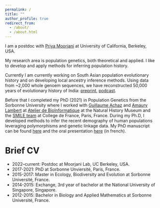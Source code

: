 ```yaml
---
permalink: /
title: ""
author_profile: true
redirect_from: 
  - /about/
  - /about.html
---
```


I am a postdoc with [Priya Moorjani](https://moorjanilab.org) at University of California, Berkeley, USA.

My research area is population genetics, both theoretical and applied. I like to develop and apply methods for inferring population history.

Currently I am currently working on South Asian population evolutionary history and on developing local ancestry inference methods. Using data from ~2,000 whole genoem sequences, we have reconstructed 50,000 years of evolutionary history of India: [preprint](https://doi.org/10.1101/2024.02.15.580575), [podcast](https://youtu.be/TjfY0K4RMVQ?feature=shared).

Before that I completed my PhD (2021) in Population Genetics from the Sorbonne University where I worked with [Guillaume Achaz](https://smile.cnrs.fr/people.php?titre=Guillaume-Achaz) and [Amaury Lambert](https://smile.cnrs.fr/people/amaury/) at [Atelier de BioInformatique](https://bioinfo.mnhn.fr/abi/presentation.FR.html) at the Natural History Museum and the [SMILE team](https://smile.cnrs.fr/index.php) at College de France, Paris, France.
During my Ph.D, I developed methods to infer the recent demography of human populations leveraging polymorphisms and genetic linkage data.
My PhD manuscript can be found [here](https://tel.archives-ouvertes.fr/tel-03681808/document) and the oral presentation [here](https://www.youtube.com/watch?v=LfHKV86zDL8) (in french).


Brief CV
======
* 2022–current: Postdoc at Moorjani Lab, UC Berkeley, USA.
* 2017-2021: PhD at Sorbonne Unviersité, Paris, France.
* 2015-2017: Master in Ecology, Biodiversity and Evolution at Sorbonne Université, France.
* 2014-2015: Exchange, 3rd year of bachelor at the National University of Singapore, Singapore.
* 2012-2015: Bachelor in Biology and Applied Mathematics at Sorbonne Université, France.
